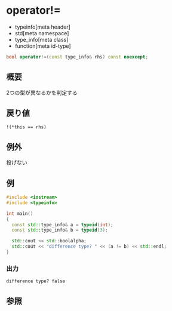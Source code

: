 # operator!=
* typeinfo[meta header]
* std[meta namespace]
* type_info[meta class]
* function[meta id-type]

```cpp
bool operator!=(const type_info& rhs) const noexcept;
```

## 概要
2つの型が異なるかを判定する


## 戻り値
`!(*this == rhs)`


## 例外
投げない


## 例
```cpp example
#include <iostream>
#include <typeinfo>

int main()
{
  const std::type_info& a = typeid(int);
  const std::type_info& b = typeid(3);

  std::cout << std::boolalpha;
  std::cout << "difference type? " << (a != b) << std::endl;
}
```

### 出力
```
difference type? false
```

## 参照


